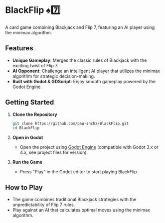 # BlackFlip ♠️7️⃣

A card game combining Blackjack and Flip 7, featuring an AI player using the minimax algorithm.

## Features

- **Unique Gameplay**: Merges the classic rules of Blackjack with the exciting twist of Flip 7.
- **AI Opponent**: Challenge an intelligent AI player that utilizes the minimax algorithm for strategic decision-making.
- **Built with Godot & GDScript**: Enjoy smooth gameplay powered by the Godot Engine.

## Getting Started

1. **Clone the Repository**
   ```bash
   git clone https://github.com/pau-snchz/BlackFlip.git
   cd BlackFlip
   ```

2. **Open in Godot**
   - Open the project using [Godot Engine](https://godotengine.org/) (compatible with Godot 3.x or 4.x, see project files for version).

3. **Run the Game**
   - Press "Play" in the Godot editor to start playing BlackFlip.

## How to Play

- The game combines traditional Blackjack strategies with the unpredictability of Flip 7 rules.
- Play against an AI that calculates optimal moves using the minimax algorithm.
